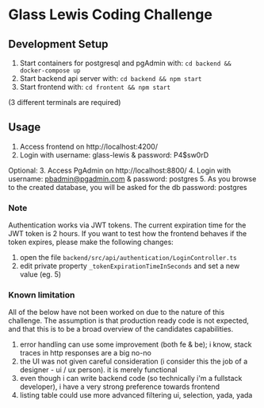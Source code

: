 # Glass Lewis Coding Challenge

## Development Setup

1. Start containers for postgresql and pgAdmin with: ```cd backend && docker-compose up```
2. Start backend api server with: ```cd backend && npm start```
3. Start frontend with: ```cd frontent && npm start```

(3 different terminals are required)

## Usage
1. Access frontend on http://localhost:4200/
2. Login with username: glass-lewis & password: P4$sw0rD

Optional:
3. Access PgAdmin on http://localhost:8800/
4. Login with username: pbadmin@pgadmin.com & password: postgres
5. As you browse to the created database, you will be asked for the db password: postgres

### Note
Authentication works via JWT tokens. The current expiration time for the JWT token is 2 hours.
If you want to test how the frontend behaves if the token expires, please make the following changes:
1. open the file ```backend/src/api/authentication/LoginController.ts```
2. edit private property ```_tokenExpirationTimeInSeconds``` and set a new value (eg. 5)

### Known limitation
All of the below have not been worked on due to the nature of this challenge.
The assumption is that production ready code is not expected, and that this is to be a broad overview of the candidates capabilities.
1. error handling can use some improvement (both fe & be); i know, stack traces in http responses are a big no-no
2. the UI was not given careful consideration (i consider this the job of a designer - ui / ux person). it is merely functional
3. even though i can write backend code (so technically i'm a fullstack developer), i have a very strong preference towards frontend
4. listing table could use more advanced filtering ui, selection, yada, yada 
